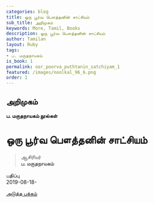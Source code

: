 ```yaml
---
categories: blog
title: ஒரு பூர்வ பௌத்தனின் சாட்சியம்
sub_title: அறிமுகம்
keywords: More, Tamil, Books
description: ஒரு பூர்வ பௌத்தனின் சாட்சியம்
author: Tamilan
layout: Ruby
tags:
- ப. மருதநாயகம்
is_book: 1
permalink: oor_poorva_puthtanin_satchiyam_1
featured: /images/noolkal_96_6.png
order: 1
---
```



## அறிமுகம்

**ப. மருதநாயகம் நூல்கள்**

# ஒரு பூர்வ பௌத்தனின் சாட்சியம்

> ஆசிரியர்  
>  **ப. மருதநாயகம்**

பதிப்பு  
2019-08-18-

[அடுத்த பக்கம்](oor_poorva_puthtanin_satchiyam_2)